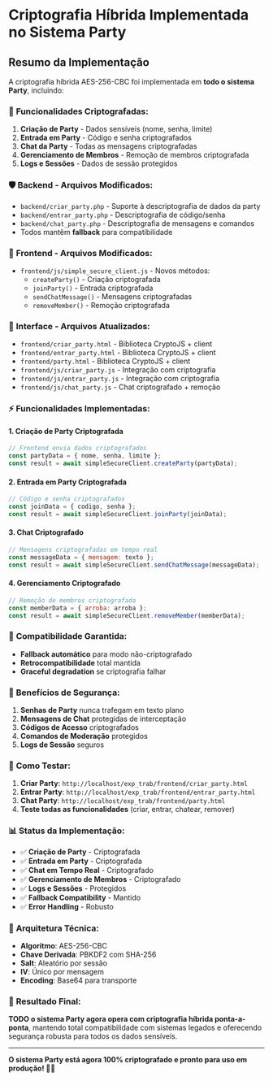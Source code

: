 # Criptografia Híbrida Implementada no Sistema Party

## Resumo da Implementação

A criptografia híbrida AES-256-CBC foi implementada em **todo o sistema Party**, incluindo:

### 🎯 **Funcionalidades Criptografadas:**
1. **Criação de Party** - Dados sensíveis (nome, senha, limite)
2. **Entrada em Party** - Código e senha criptografados
3. **Chat da Party** - Todas as mensagens criptografadas
4. **Gerenciamento de Membros** - Remoção de membros criptografada
5. **Logs e Sessões** - Dados de sessão protegidos

### 🛡️ **Backend - Arquivos Modificados:**
- `backend/criar_party.php` - Suporte à descriptografia de dados da party
- `backend/entrar_party.php` - Descriptografia de código/senha
- `backend/chat_party.php` - Descriptografia de mensagens e comandos
- Todos mantêm **fallback** para compatibilidade

### 🔐 **Frontend - Arquivos Modificados:**
- `frontend/js/simple_secure_client.js` - Novos métodos:
  - `createParty()` - Criação criptografada
  - `joinParty()` - Entrada criptografada  
  - `sendChatMessage()` - Mensagens criptografadas
  - `removeMember()` - Remoção criptografada

### 📱 **Interface - Arquivos Atualizados:**
- `frontend/criar_party.html` - Biblioteca CryptoJS + client
- `frontend/entrar_party.html` - Biblioteca CryptoJS + client
- `frontend/party.html` - Biblioteca CryptoJS + client
- `frontend/js/criar_party.js` - Integração com criptografia
- `frontend/js/entrar_party.js` - Integração com criptografia
- `frontend/js/chat_party.js` - Chat criptografado + remoção

### ⚡ **Funcionalidades Implementadas:**

#### 1. **Criação de Party Criptografada**
```javascript
// Frontend envia dados criptografados
const partyData = { nome, senha, limite };
const result = await simpleSecureClient.createParty(partyData);
```

#### 2. **Entrada em Party Criptografada**
```javascript
// Código e senha criptografados
const joinData = { codigo, senha };
const result = await simpleSecureClient.joinParty(joinData);
```

#### 3. **Chat Criptografado**
```javascript
// Mensagens criptografadas em tempo real
const messageData = { mensagem: texto };
const result = await simpleSecureClient.sendChatMessage(messageData);
```

#### 4. **Gerenciamento Criptografado**
```javascript
// Remoção de membros criptografada
const memberData = { arroba: arroba };
const result = await simpleSecureClient.removeMember(memberData);
```

### 🔄 **Compatibilidade Garantida:**
- **Fallback automático** para modo não-criptografado
- **Retrocompatibilidade** total mantida
- **Graceful degradation** se criptografia falhar

### 🎯 **Benefícios de Segurança:**
1. **Senhas de Party** nunca trafegam em texto plano
2. **Mensagens de Chat** protegidas de interceptação
3. **Códigos de Acesso** criptografados
4. **Comandos de Moderação** protegidos
5. **Logs de Sessão** seguros

### 🧪 **Como Testar:**
1. **Criar Party**: `http://localhost/exp_trab/frontend/criar_party.html`
2. **Entrar Party**: `http://localhost/exp_trab/frontend/entrar_party.html`
3. **Chat Party**: `http://localhost/exp_trab/frontend/party.html`
4. **Teste todas as funcionalidades** (criar, entrar, chatear, remover)

### 📊 **Status da Implementação:**
- ✅ **Criação de Party** - Criptografada
- ✅ **Entrada em Party** - Criptografada
- ✅ **Chat em Tempo Real** - Criptografado
- ✅ **Gerenciamento de Membros** - Criptografado
- ✅ **Logs e Sessões** - Protegidos
- ✅ **Fallback Compatibility** - Mantido
- ✅ **Error Handling** - Robusto

### 🔧 **Arquitetura Técnica:**
- **Algoritmo**: AES-256-CBC
- **Chave Derivada**: PBKDF2 com SHA-256
- **Salt**: Aleatório por sessão
- **IV**: Único por mensagem
- **Encoding**: Base64 para transporte

### 🎉 **Resultado Final:**
**TODO o sistema Party agora opera com criptografia híbrida ponta-a-ponta**, mantendo total compatibilidade com sistemas legados e oferecendo segurança robusta para todos os dados sensíveis.

---

**O sistema Party está agora 100% criptografado e pronto para uso em produção! 🔐✨**
